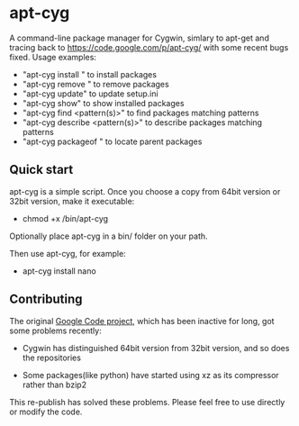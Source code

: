 apt-cyg
=======

A command-line package manager for Cygwin, simlary to apt-get and tracing back to https://code.google.com/p/apt-cyg/ with some recent bugs fixed. Usage examples:

* "apt-cyg install <package names>" to install packages
* "apt-cyg remove <package names>" to remove packages
* "apt-cyg update" to update setup.ini
* "apt-cyg show" to show installed packages
* "apt-cyg find <pattern(s)>" to find packages matching patterns
* "apt-cyg describe <pattern(s)>" to describe packages matching patterns
* "apt-cyg packageof <commands or files>" to locate parent packages

Quick start
-----------

apt-cyg is a simple script. Once you choose a copy from 64bit version or 32bit version, make it executable:

* chmod +x /bin/apt-cyg

Optionally place apt-cyg in a bin/ folder on your path.

Then use apt-cyg, for example:

* apt-cyg install nano

Contributing
------------

The original [Google Code project](https://code.google.com/p/apt-cyg/), which has been inactive for long, got some problems recently:

* Cygwin has distinguished 64bit version from 32bit version, and so does the repositories

* Some packages(like python) have started using xz as its compressor rather than bzip2

This re-publish has solved these problems. Please feel free to use directly or modify the code.

